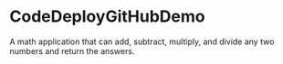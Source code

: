# CodeDeployGitHubDemo
A math application that can add, subtract, multiply, and divide any two numbers and return the answers. 
